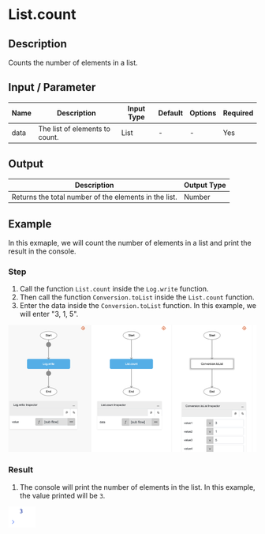 # List.count

## Description

Counts the number of elements in a list.

## Input / Parameter

| Name | Description | Input Type | Default | Options | Required |
| ------ | ------ | ------ | ------ | ------ | ------ |
| data | The list of elements to count. | List | - | - | Yes |

## Output

| Description | Output Type |
| ------ | ------ |
| Returns the total number of the elements in the list. | Number |

## Example

In this exmaple, we will count the number of elements in a list and print the result in the console.

### Step

1. Call the function `List.count` inside the `Log.write` function.
2. Then call the function `Conversion.toList` inside the `List.count` function.
3. Enter the data inside the `Conversion.toList` function. In this example, we will enter "3, 1, 5".

![](./count-step-1.png)

### Result

1. The console will print the number of elements in the list. In this example, the value printed will be `3`.

![](./count-result-1.png)
